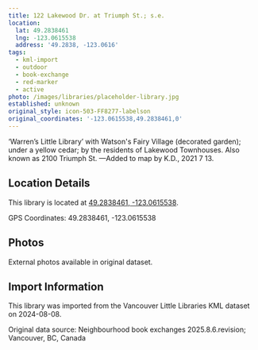 ```yaml
---
title: 122 Lakewood Dr. at Triumph St.; s.e.
location:
  lat: 49.2838461
  lng: -123.0615538
  address: '49.2838, -123.0616'
tags:
  - kml-import
  - outdoor
  - book-exchange
  - red-marker
  - active
photo: /images/libraries/placeholder-library.jpg
established: unknown
original_style: icon-503-FF8277-labelson
original_coordinates: '-123.0615538,49.2838461,0'
---
```

‘Warren’s Little Library’ with Watson's Fairy Village (decorated garden); under a yellow cedar; by the residents of Lakewood Townhouses. 
Also known as 2100 Triumph St.
—Added to map by K.D., 2021 7 13.  

## Location Details

This library is located at [49.2838461, -123.0615538](https://www.google.com/maps?q=49.2838461,-123.0615538).

GPS Coordinates: 49.2838461, -123.0615538

## Photos

External photos available in original dataset.

## Import Information

This library was imported from the Vancouver Little Libraries KML dataset on 2024-08-08.

Original data source: Neighbourhood book exchanges 2025.8.6.revision; Vancouver, BC, Canada
